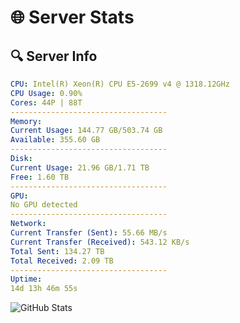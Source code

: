 # 🌐 Server Stats
## 🔍 Server Info
```yaml
CPU: Intel(R) Xeon(R) CPU E5-2699 v4 @ 1318.12GHz
CPU Usage: 0.90%
Cores: 44P | 88T
-----------------------------------
Memory:
Current Usage: 144.77 GB/503.74 GB
Available: 355.60 GB
-----------------------------------
Disk:
Current Usage: 21.96 GB/1.71 TB
Free: 1.60 TB
-----------------------------------
GPU:
No GPU detected
-----------------------------------
Network:
Current Transfer (Sent): 55.66 MB/s
Current Transfer (Received): 543.12 KB/s
Total Sent: 134.27 TB
Total Received: 2.09 TB
-----------------------------------
Uptime:
14d 13h 46m 55s
```
![GitHub Stats](https://img.shields.io/badge/Updated-2025-02-22_12:30:13-blue)